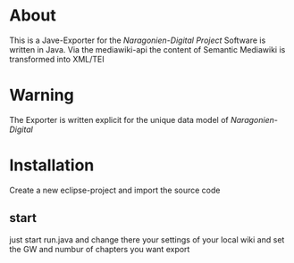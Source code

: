 # About
This is a Jave-Exporter for the *Naragonien-Digital Project* Software is written in Java. Via the mediawiki-api the content of Semantic Mediawiki is transformed into XML/TEI


# Warning
The Exporter is written explicit for the unique data model of *Naragonien-Digital* 

# Installation
Create a new eclipse-project and import the source code
## start
just start run.java and change there your settings of your local wiki and set the GW and numbur of chapters you want export
